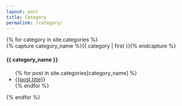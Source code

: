 ```yaml
---
layout: post
title: Category
permalink: /category/
---
```

<div>
{% for category in site.categories %}
  <div class="">
    {% capture category_name %}{{ category | first }}{% endcapture %}
    <div id="#{{ category_name | slugize }}"></div>
    <h4 class="category-head">{{ category_name }}</h4>
    <ul>
    {% for post in site.categories[category_name] %}
      <li><a href="{{ site.baseurl }}{{ post.url }}">{{post.title}}</a></li>
    {% endfor %}
    </ul>
  </div>
{% endfor %}
</div>

